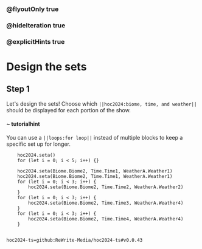 ### @flyoutOnly true
### @hideIteration true
### @explicitHints true

# Design the sets

## Step 1
Let's design the sets! Choose which ``||hoc2024:biome, time, and weather||`` should be displayed for each portion of the show.

#### ~ tutorialhint
You can use a ``||loops:for loop||`` instead of multiple blocks to keep a specific set up for longer.

```ghost
    hoc2024.seta()
    for (let i = 0; i < 5; i++) {}
```
```template
    hoc2024.seta(Biome.Biome2, Time.Time1, WeatherA.Weather1)
    hoc2024.seta(Biome.Biome2, Time.Time1, WeatherA.Weather1)
    for (let i = 0; i < 3; i++) {
        hoc2024.seta(Biome.Biome2, Time.Time2, WeatherA.Weather2)
    }
    for (let i = 0; i < 3; i++) {
        hoc2024.seta(Biome.Biome2, Time.Time3, WeatherA.Weather4)
    }
    for (let i = 0; i < 3; i++) {
        hoc2024.seta(Biome.Biome2, Time.Time4, WeatherA.Weather4)
    }
    
```

```package
hoc2024-ts=github:ReWrite-Media/hoc2024-ts#v0.0.43
```